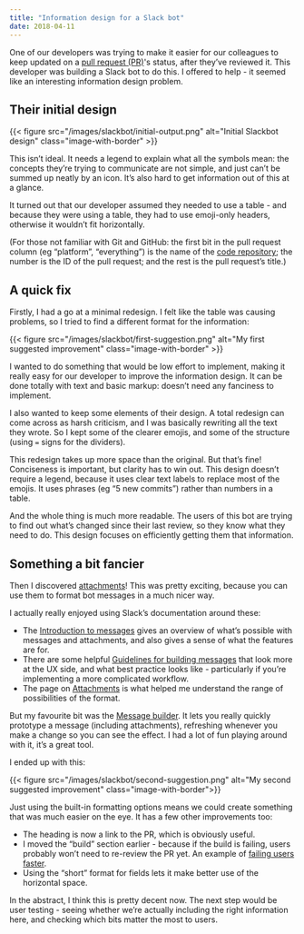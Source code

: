 ```yaml
---
title: "Information design for a Slack bot"
date: 2018-04-11
---
```


One of our developers was trying to make it easier for our colleagues to keep updated on a [pull request (PR)](https://help.github.com/en/articles/about-pull-requests)'s status, after they’ve reviewed it. This developer was building a Slack bot to do this. I offered to help - it seemed like an interesting information design problem.

## Their initial design

{{< figure src="/images/slackbot/initial-output.png" alt="Initial Slackbot design" class="image-with-border" >}}

This isn’t ideal. It needs a legend to explain what all the symbols mean: the concepts they’re trying to communicate are not simple, and just can’t be summed up neatly by an icon. It’s also hard to get information out of this at a glance.

It turned out that our developer assumed they needed to use a table - and because they were using a table, they had to use emoji-only headers, otherwise it wouldn’t fit horizontally.

(For those not familiar with Git and GitHub: the first bit in the pull request column (eg “platform”, “everything”) is the name of the [code repository](https://help.github.com/en/articles/about-repositories); the number is the ID of the pull request; and the rest is the pull request’s title.)

## A quick fix

Firstly, I had a go at a minimal redesign. I felt like the table was causing problems, so I tried to find a different format for the information:

{{< figure src="/images/slackbot/first-suggestion.png" alt="My first suggested improvement" class="image-with-border" >}}

I wanted to do something that would be low effort to implement, making it really easy for our developer to improve the information design. It can be done totally with text and basic markup: doesn’t need any fanciness to implement.

I also wanted to keep some elements of their design. A total redesign can come across as harsh criticism, and I was basically rewriting all the text they wrote. So I kept some of the clearer emojis, and some of the structure (using `=` signs for the dividers).

This redesign takes up more space than the original. But that’s fine! Conciseness is important, but clarity has to win out. This design doesn’t require a legend, because it uses clear text labels to replace most of the emojis. It uses phrases (eg “5 new commits”) rather than numbers in a table.

And the whole thing is much more readable. The users of this bot are trying to find out what’s changed since their last review, so they know what they need to do. This design focuses on efficiently getting them that information.

## Something a bit fancier

Then I discovered [attachments](https://api.slack.com/docs/message-attachments)! This was pretty exciting, because you can use them to format bot messages in a much nicer way.

I actually really enjoyed using Slack’s documentation around these:

- The [Introduction to messages](https://api.slack.com/messaging) gives an overview of what’s possible with messages and attachments, and also gives a sense of what the features are for.
- There are some helpful [Guidelines for building messages](https://api.slack.com/docs/message-guidelines) that look more at the UX side, and what best practice looks like - particularly if you’re implementing a more complicated workflow.
- The page on [Attachments](https://api.slack.com/docs/message-attachments) is what helped me understand the range of possibilities of the format.

But my favourite bit was the [Message builder](https://api.slack.com/docs/messages/builder?msg=%7B%22text%22%3A%22I%20am%20a%20test%20message%20http%3A%2F%2Fslack.com%22%2C%22attachments%22%3A%5B%7B%22text%22%3A%22And%20here%E2%80%99s%20an%20attachment!%22%7D%5D%7D). It lets you really quickly prototype a message (including attachments), refreshing whenever you make a change so you can see the effect. I had a lot of fun playing around with it, it’s a great tool.

I ended up with this:

{{< figure src="/images/slackbot/second-suggestion.png" alt="My second suggested improvement" class="image-with-border">}}

Just using the built-in formatting options means we could create something that was much easier on the eye. It has a few other improvements too:

- The heading is now a link to the PR, which is obviously useful.
- I moved the “build” section earlier - because if the build is failing, users probably won’t need to re-review the PR yet. An example of [failing users faster](https://gds.blog.gov.uk/2015/07/21/fail-them-faster/).
- Using the “short” format for fields lets it make better use of the horizontal space.

In the abstract, I think this is pretty decent now. The next step would be user testing - seeing whether we’re actually including the right information here, and checking which bits matter the most to users.